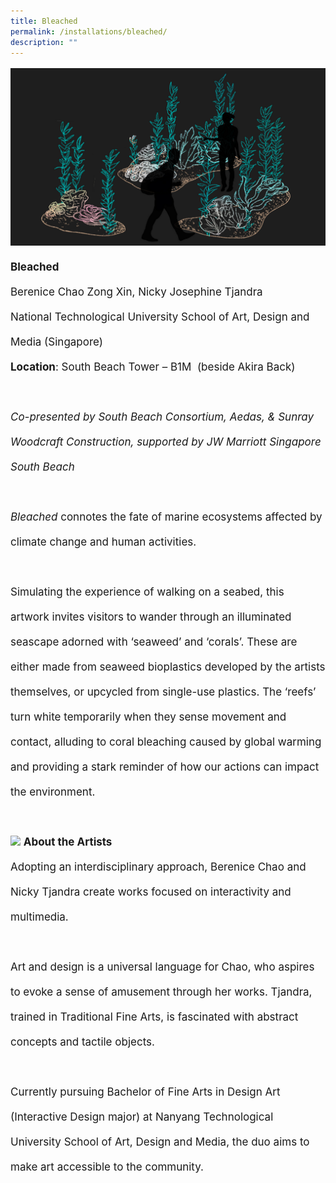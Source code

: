 ```yaml
---
title: Bleached
permalink: /installations/bleached/
description: ""
---
```

<p style="font-size:17px; line-height:40px">
<img src="/images/Installations/bleached.jpg">
	<b>Bleached</b><br>
Berenice Chao Zong Xin, Nicky Josephine Tjandra&nbsp;
<br>
National Technological University School of Art, Design and Media (Singapore)&nbsp;
<br>
		<b>Location</b>: South Beach Tower – B1M&nbsp; (beside Akira Back)
<br><br>
<i>Co-presented by South Beach Consortium, Aedas, &amp; Sunray Woodcraft Construction, supported by JW Marriott Singapore South Beach</i>
<br><br>
	<i>Bleached</i> connotes the fate of marine ecosystems affected by climate change and human activities.&nbsp;&nbsp;
<br><br>
Simulating the experience of walking on a seabed, this artwork invites visitors to wander through an illuminated seascape adorned with ‘seaweed’ and ‘corals’. These are either made from seaweed bioplastics developed by the artists themselves, or upcycled from single-use plastics. The ‘reefs’ turn white temporarily when they sense movement and contact, alluding to coral bleaching caused by global warming and providing a stark reminder of how our actions can impact the environment.
<br><br>
<img src="/images/Installations/nicky_berry_profile_landscape_ilsg23%20-%20berenice%20chao-min.jpg">
	<b>About the Artists</b><br>
Adopting an interdisciplinary approach, Berenice Chao and Nicky Tjandra create works focused on interactivity and multimedia.&nbsp;
<br><br>
Art and design is a universal language for Chao, who aspires to evoke a sense of amusement through her works. Tjandra, trained in Traditional Fine Arts, is fascinated with abstract concepts and tactile objects.&nbsp;
<br><br>
Currently pursuing Bachelor of Fine Arts in Design Art (Interactive Design major) at Nanyang Technological University School of Art, Design and Media, the duo aims to make art accessible to the community.
</p>